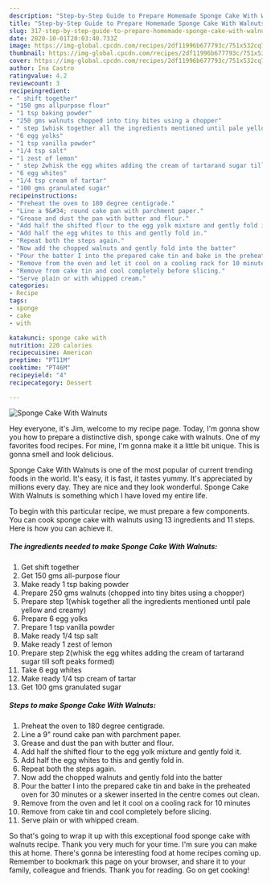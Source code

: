 ```yaml
---
description: "Step-by-Step Guide to Prepare Homemade Sponge Cake With Walnuts"
title: "Step-by-Step Guide to Prepare Homemade Sponge Cake With Walnuts"
slug: 317-step-by-step-guide-to-prepare-homemade-sponge-cake-with-walnuts
date: 2020-10-01T20:03:40.733Z
image: https://img-global.cpcdn.com/recipes/2df11996b677793c/751x532cq70/sponge-cake-with-walnuts-recipe-main-photo.jpg
thumbnail: https://img-global.cpcdn.com/recipes/2df11996b677793c/751x532cq70/sponge-cake-with-walnuts-recipe-main-photo.jpg
cover: https://img-global.cpcdn.com/recipes/2df11996b677793c/751x532cq70/sponge-cake-with-walnuts-recipe-main-photo.jpg
author: Ina Castro
ratingvalue: 4.2
reviewcount: 3
recipeingredient:
- " shift together"
- "150 gms allpurpose flour"
- "1 tsp baking powder"
- "250 gms walnuts chopped into tiny bites using a chopper"
- " step 1whisk together all the ingredients mentioned until pale yellow and creamy"
- "6 egg yolks"
- "1 tsp vanilla powder"
- "1/4 tsp salt"
- "1 zest of lemon"
- " step 2whisk the egg whites adding the cream of tartarand sugar till soft peaks formed"
- "6 egg whites"
- "1/4 tsp cream of tartar"
- "100 gms granulated sugar"
recipeinstructions:
- "Preheat the oven to 180 degree centigrade."
- "Line a 9&#34; round cake pan with parchment paper."
- "Grease and dust the pan with butter and flour."
- "Add half the shifted flour to the egg yolk mixture and gently fold it."
- "Add half the egg whites to this and gently fold in."
- "Repeat both the steps again."
- "Now add the chopped walnuts and gently fold into the batter"
- "Pour the batter I into the prepared cake tin and bake in the preheated oven for 30 minutes or a skewer inserted in the centre comes out clean."
- "Remove from the oven and let it cool on a cooling rack for 10 minutes"
- "Remove from cake tin and cool completely before slicing."
- "Serve plain or with whipped cream."
categories:
- Recipe
tags:
- sponge
- cake
- with

katakunci: sponge cake with 
nutrition: 220 calories
recipecuisine: American
preptime: "PT11M"
cooktime: "PT46M"
recipeyield: "4"
recipecategory: Dessert

---
```



![Sponge Cake With Walnuts](https://img-global.cpcdn.com/recipes/2df11996b677793c/751x532cq70/sponge-cake-with-walnuts-recipe-main-photo.jpg)

Hey everyone, it's Jim, welcome to my recipe page. Today, I'm gonna show you how to prepare a distinctive dish, sponge cake with walnuts. One of my favorites food recipes. For mine, I'm gonna make it a little bit unique. This is gonna smell and look delicious.



Sponge Cake With Walnuts is one of the most popular of current trending foods in the world. It's easy, it is fast, it tastes yummy. It's appreciated by millions every day. They are nice and they look wonderful. Sponge Cake With Walnuts is something which I have loved my entire life.


To begin with this particular recipe, we must prepare a few components. You can cook sponge cake with walnuts using 13 ingredients and 11 steps. Here is how you can achieve it.

<!--inarticleads1-->

##### The ingredients needed to make Sponge Cake With Walnuts:

1. Get  shift together
1. Get 150 gms all-purpose flour
1. Make ready 1 tsp baking powder
1. Prepare 250 gms walnuts (chopped into tiny bites using a chopper)
1. Prepare  step 1(whisk together all the ingredients mentioned until pale yellow and creamy)
1. Prepare 6 egg yolks
1. Prepare 1 tsp vanilla powder
1. Make ready 1/4 tsp salt
1. Make ready 1 zest of lemon
1. Prepare  step 2(whisk the egg whites adding the cream of tartarand sugar till soft peaks formed)
1. Take 6 egg whites
1. Make ready 1/4 tsp cream of tartar
1. Get 100 gms granulated sugar




<!--inarticleads2-->

##### Steps to make Sponge Cake With Walnuts:

1. Preheat the oven to 180 degree centigrade.
1. Line a 9&#34; round cake pan with parchment paper.
1. Grease and dust the pan with butter and flour.
1. Add half the shifted flour to the egg yolk mixture and gently fold it.
1. Add half the egg whites to this and gently fold in.
1. Repeat both the steps again.
1. Now add the chopped walnuts and gently fold into the batter
1. Pour the batter I into the prepared cake tin and bake in the preheated oven for 30 minutes or a skewer inserted in the centre comes out clean.
1. Remove from the oven and let it cool on a cooling rack for 10 minutes
1. Remove from cake tin and cool completely before slicing.
1. Serve plain or with whipped cream.




So that's going to wrap it up with this exceptional food sponge cake with walnuts recipe. Thank you very much for your time. I'm sure you can make this at home. There's gonna be interesting food at home recipes coming up. Remember to bookmark this page on your browser, and share it to your family, colleague and friends. Thank you for reading. Go on get cooking!
